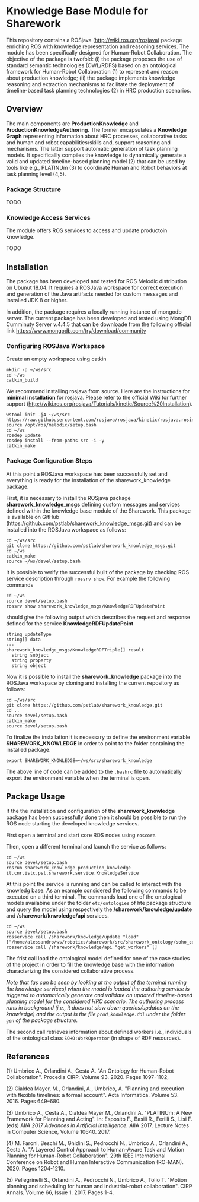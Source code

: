# Knowledge Base Module for Sharework

This repository contains a ROSjava (http://wiki.ros.org/rosjava) package enriching ROS with knowledge representation and reasoning services. The module has been specifically designed for Human-Robot Collaboration. The objective of the package is twofold: (i) the package proposes the use of standard semantic technologies (OWL/RDFS) based on an ontological framework for Human-Robot Collaboration (1) to represent and reason about production knowledge; (ii) the package implements knowledge reasoning and extraction mechanisms to facilitate the deployment of timeline-based task planning technologies (2) in HRC production scenarios.

## Overview

The main components are **ProductionKnowledge** and **ProductionKnowledgeAuthoring**. The former encapsulates a **Knowledge Graph** representing information about  HRC processes, collaborative tasks and human and robot capabilities/skills and, support reasoning and mechanisms. The latter support automatic generation of task planning models. It specificallly compiles the knowledge to dynamically generate a valid and updated timeline-based planning model (2) that can be used by tools like e.g., PLATINUm (3) to coordinate Human and Robot behaviors at task planning level (4,5).

### Package Structure

TODO


### Knowledge Access Services

The module offers ROS services to access and update productoin knowledge.

TODO


## Installation

The package has been developed and tested for ROS Melodic distribution on Ubunut 18.04. It requires a ROSJava workspace for correct execution and generation of the Java artifacts needed for custom messages and installed JDK 8 or higher.

In addition, the package requires a locally running instance of mongodb server. The current package has been developed and tested using MongDB Cumminuty Server v.4.4.5 that can be downloade from the following official link https://www.mongodb.com/try/download/community 

### Configuring ROSJava Workspace

Create an empty workspace using catkin 

```
mkdir -p ~/ws/src
cd ~/ws
catkin_build
```

We recommend installing rosjava from source. Here are the instructions for **minimal installation** for rosjava. Please refer to the official Wiki for further support (http://wiki.ros.org/rosjava/Tutorials/kinetic/Source%20Installation).

```
wstool init -j4 ~/ws/src https://raw.githubusercontent.com/rosjava/rosjava/kinetic/rosjava.rosinstall
source /opt/ros/melodic/setup.bash
cd ~/ws
rosdep update
rosdep install --from-paths src -i -y
catkin_make
```

### Package Configuration Steps

At this point a ROSJava workspace has been successfully set and everything is ready for the installation of the sharework_knowledge package. 

First, it is necessary to install the ROSjava package **sharework_knowledge_msgs** defining custom messages and services defined within the knowledge base module of the Sharework. This package is available on GitHub (https://github.com/pstlab/sharework_knowledge_msgs.git) and can be installed into the ROSJava workspace as follows: 

```
cd ~/ws/src
git clone https://github.com/pstlab/sharework_knowledge_msgs.git
cd ~/ws
catkin_make
source ~/ws/devel/setup.bash
```

It is possible to verify the successful built of the package by checking ROS service description through ```rossrv show```. For example the following commands

```
cd ~/ws
source devel/setup.bash
rossrv show sharework_knowledge_msgs/KnowledgeRDFUpdatePoint
```
should give the following output which describes the request and response defined for the service **KnowledgeRDFUpdatePoint**

```
string updateType
string[] data
---
sharework_knowledge_msgs/KnowledgeRDFTriple[] result
  string subject
  string property
  string object

```

Now it is possible to install the **sharework_knowledge** package into the ROSJava workspace by cloning and installing the current repository as follows: 

```
cd ~/ws/src
git clone https://github.com/pstlab/sharework_knowledge.git
cd ..
source devel/setup.bash
catkin_make
source devel/setup.bash
```

To finalize the installation it is necessary to define the environment variable **SHAREWORK_KNOWLEDGE** in order to point to the folder containing the installed package. 

```
export SHAREWORK_KNOWLEDGE=~/ws/src/sharework_knowledge
```

The above line of code can be added to the ```.bashrc``` file to automatically export the environment variable when the terminal is open. 

## Package Usage 

If the the installation and configuration of the **sharework_knowledge** package has been successfully done then it should be possible to run the ROS node starting the developed knowledge services.

First open a terminal and start core ROS nodes using ```roscore```. 

Then, open a different terminal and launch the service as follows:

```
cd ~/ws
source devel/setup.bash
rosrun sharework_knowledge production_knowledge it.cnr.istc.pst.sharework.service.KnowledgeService
```

At this point the service is running and can be called to interact with the knowledg base. As an example considered the following commands to be executed on a third terminal. The commands load one of the ontological models availabine under the folder ```etc/ontologies``` of hte package structure and query the model using respectively the **/sharework/knowledge/update** and **/sharework/knwoledge/api** services.

```
cd ~/ws
source devel/setup.bash
rosservice call /sharework/knowledge/update "load" ["/home/alessandro/ws/robotics/sharework/src/sharework_ontology/soho_cembre_v0.1.owl"]
rosservice call /sharework/knowledge/api "get_workers" []
```

The frist call load the ontological model defined for one of the case studies of the project in order to fill the knowledge base with the information characterizing the considered collaborative process. 

_Note that (as can be seen by looking at the output of the terminal running the knowledge services) when the model is loaded the authoring service is triggered to automatically generate and validate an updated timeline-based planning model for the considered HRC scenario. The authoring process runs in background (i.e., it does not slow down queries/updates on the knowledge) and the output is the file ```prod_knowledge.ddl``` under the folder ```gen``` of the package structure._

The second call retrieves information about defined workers i.e., individuals of the ontological class ```SOHO:WorkOperator``` (in shape of RDF resources).



## References 

(1) Umbrico A., Orlandini A., Cesta A. "An Ontology for Human-Robot Collaboration". Procedia CIRP. Volume 93. 2020. Pages 1097-1102,

(2) Cialdea Mayer, M., Orlandini, A., Umbrico, A. "Planning and execution with flexible timelines: a formal account". Acta Informatica. Volume 53. 2016. Pages 649–680.

(3) Umbrico A., Cesta A., Cialdea Mayer M., Orlandini A. "PLATINUm: A New Framework for Planning and Acting". In: Esposito F., Basili R., Ferilli S., Lisi F. (eds) AI*IA 2017 Advances in Artificial Intelligence. AI*IA 2017. Lecture Notes in Computer Science, Volume 10640. 2017.

(4) M. Faroni, Beschi M., Ghidini S., Pedrocchi N., Umbrico A., Orlandini A., Cesta A. "A Layered Control Approach to Human-Aware Task and Motion Planning for Human-Robot Collaboration". 29th IEEE International Conference on Robot and Human Interactive Communication (RO-MAN). 2020. Pages 1204-1210.

(5) Pellegrinelli S., Orlandini A., Pedrocchi N., Umbrico A., Tolio T. "Motion planning and scheduling for human and industrial-robot collaboration". CIRP Annals.
Volume 66, Issue 1. 2017. Pages 1-4.
